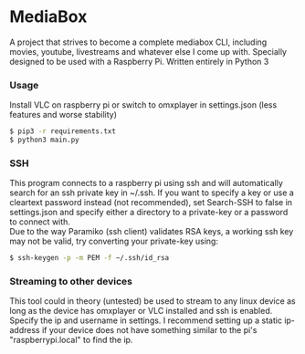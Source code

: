 # MediaBox
A project that strives to become a complete mediabox CLI, including movies, youtube, livestreams and whatever else I come up with. Specially designed to be used with a Raspberry Pi. Written entirely in Python 3

### Usage
Install VLC on raspberry pi or switch to omxplayer in settings.json (less features and worse stability)
```bash
$ pip3 -r requirements.txt
$ python3 main.py
```  

### SSH
This program connects to a raspberry pi using ssh and will automatically search for an ssh private key in ~/.ssh. If you want to specify a key or use a cleartext password instead (not recommended), set Search-SSH to false in settings.json and specify either a directory to a private-key or a password to connect with.  
Due to the way Paramiko (ssh client) validates RSA keys, a working ssh key may not be valid, try converting your private-key using:
```bash
$ ssh-keygen -p -m PEM -f ~/.ssh/id_rsa
```  
  
### Streaming to other devices
This tool could in theory (untested) be used to stream to any linux device as long as the device has omxplayer or VLC installed and ssh is enabled. Specify the ip and username in settings. I recommend setting up a static ip-address if your device does not have something similar to the pi's "raspberrypi.local" to find the ip.

